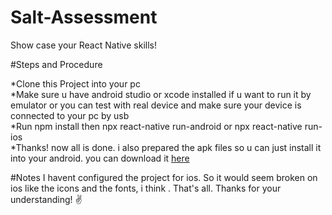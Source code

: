 # Salt-Assessment
Show case your React Native skills!

#Steps and Procedure 

*Clone this Project into your pc\
*Make sure u have android studio or xcode installed if u want to run it by emulator or you can test with real device and make sure your device is connected to your pc by usb\
*Run npm install then npx react-native run-android or npx react-native run-ios\
*Thanks! now all is done. i also prepared the apk files so u can just install it into your android. you can download it [here](https://drive.google.com/file/d/16mK7iJM3YF6Y8znAJZsWtwyrZd1jWouh/view?usp=sharing "Salt.apk")

#Notes
I havent configured the project for ios. So it would seem broken on ios like the icons and the fonts, i think . That's all. Thanks for your understanding! ✌️
